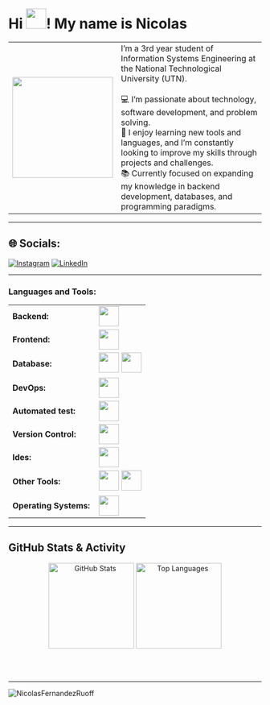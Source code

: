 <h1>    Hi
        <img src="https://media.giphy.com/media/hvRJCLFzcasrR4ia7z/giphy.gif" width=40 />! 
        My name is Nicolas</h1> 
<table border="0" cellspacing="0" cellpadding="0">
  <tr>
    <td>
      <img src="https://media.giphy.com/media/O51MQ3DduOcGW6ofR3/giphy.gif" width="200" height="200" />
    </td>
    <td>
      I’m a 3rd year student of Information Systems Engineering at the National Technological University (UTN).  
      <br><br>
      💻 I’m passionate about technology, software development, and problem solving.  
      <br>
      🚀 I enjoy learning new tools and languages, and I’m constantly looking to improve my skills through projects and challenges.  
      <br>
      📚 Currently focused on expanding my knowledge in backend development, databases, and programming paradigms.  
    </td>
  </tr>
</table>

---

## 🌐 Socials:
[![Instagram](https://img.shields.io/badge/Instagram-%23E4405F.svg?logo=Instagram&logoColor=white)](https://www.instagram.com/nico_f.r/)  [![LinkedIn](https://img.shields.io/badge/LinkedIn-%230077B5.svg?logo=linkedin&logoColor=white)](https://www.linkedin.com/in/nicolas-fernandez-ruoff-134629334/)

---


<h3 align="left">Languages and Tools:</h3>
<table>
    <tr>
        <td style="font-weight: bold; padding-right: 10px; vertical-align: center; border: none;">Backend:</td>
        <td><img height="40" src="https://skillicons.dev/icons?i=java,python,spring,maven,nodejs,express,haskell,ruby,c,cpp"/></td>
    </tr>
    <tr>
        <td style="font-weight: bold; padding-right: 10px; vertical-align: center;">Frontend:</td>
        <td><img height="40" src="https://skillicons.dev/icons?i=react,angular,bootstrap,html,css,js,ts,figma"/></td>
    </tr>
    <tr>
        <td style="font-weight: bold; padding-right: 10px; vertical-align: center; border: none;">Database:</td>
        <td>
            <img height="40" src="https://skillicons.dev/icons?i=mysql,mongodb"/>
            <img height="40" src="https://upload.wikimedia.org/wikipedia/en/b/bc/MSSQL_SSMS_21_icon.png"/>
        </td>
    </tr>
    <tr>
        <td style="font-weight: bold; padding-right: 10px; vertical-align: center; border: none;">DevOps:</td>
        <td><img height="40" src="https://skillicons.dev/icons?i=docker"/></td>
    </tr>
    <tr>
        <td style="font-weight: bold; padding-right: 10px; vertical-align: center; border: none;">Automated test:</td>
        <td><img height="40" src="https://skillicons.dev/icons?i=jest"/></td>
    </tr>
    <tr>
        <td style="font-weight: bold; padding-right: 10px; vertical-align: center; border: none;">Version Control:</td>
        <td><img height="40" src="https://skillicons.dev/icons?i=git,github"/></td>
    </tr>
    <tr>
        <td style="font-weight: bold; padding-right: 10px; vertical-align: center; border: none;">Ides:</td>
        <td><img height="40" src="https://skillicons.dev/icons?i=vscode,visualstudio,idea"/></td>
    </tr>
    <tr>
        <td style="font-weight: bold; padding-right: 10px; vertical-align: center; border: none;">Other Tools:</td>
        <td>
            <img height="40" src="https://skillicons.dev/icons?i=postman,firebase"/>
            <img height="40" src="https://upload.wikimedia.org/wikipedia/commons/a/ab/Swagger-logo.png"/>
        </td>
    </tr>
    <tr>
        <td style="font-weight: bold; padding-right: 10px; vertical-align: center; border: none;">Operating Systems:</td>
        <td><img height="40" src="https://skillicons.dev/icons?i=windows,linux"/></td>
    </tr>
</table>

---

## GitHub Stats & Activity

<div align="center">

<!-- GitHub Stats -->
<img src="https://github-readme-stats.vercel.app/api?username=NicolasFernandezRuoff&show_icons=true&theme=radical&hide_border=true&count_private=true" height="170" alt="GitHub Stats" />

<!-- Top Languages -->
<img src="https://github-readme-stats.vercel.app/api/top-langs/?username=NicolasFernandezRuoff&theme=radical&hide_border=true&layout=compact" height="170" alt="Top Languages" />

<br><br>

--- 

<!-- Visit Counter -->
<p align="left"> 
  <img src="https://komarev.com/ghpvc/?username=NicolasFernandezRuoff&label=Profile%20views&color=0e75b6&style=flat" alt="NicolasFernandezRuoff" /> 
</p>

</div>


